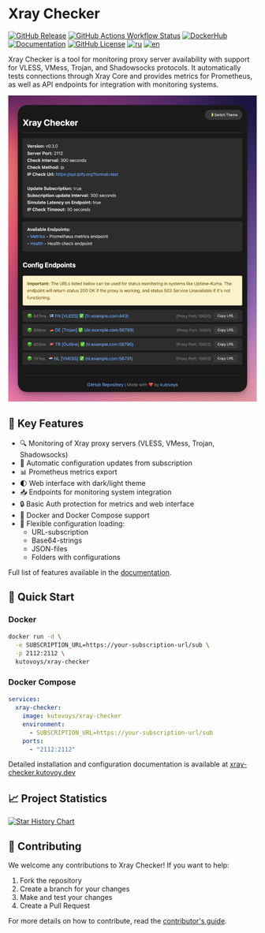# Xray Checker

[![GitHub Release](https://img.shields.io/github/v/release/kutovoys/xray-checker?style=flat&color=blue)](https://github.com/kutovoys/xray-checker/releases/latest)
[![GitHub Actions Workflow Status](https://img.shields.io/github/actions/workflow/status/kutovoys/xray-checker/build-publish.yml)](https://github.com/kutovoys/xray-checker/actions/workflows/build-publish.yml)
[![DockerHub](https://img.shields.io/badge/DockerHub-kutovoys%2Fxray--checker-blue)](https://hub.docker.com/r/kutovoys/xray-checker/)
[![Documentation](https://img.shields.io/badge/docs-xray--checker.kutovoy.dev-blue)](https://xray-checker.kutovoy.dev/)
[![GitHub License](https://img.shields.io/github/license/kutovoys/xray-checker?color=greeen)](https://github.com/kutovoys/xray-checker/blob/main/LICENSE)
[![ru](https://img.shields.io/badge/lang-ru-blue)](https://github.com/kutovoys/xray-checker/blob/main/README_RU.md)
[![en](https://img.shields.io/badge/lang-en-red)](https://github.com/kutovoys/xray-checker/blob/main/README.md)

Xray Checker is a tool for monitoring proxy server availability with support for VLESS, VMess, Trojan, and Shadowsocks protocols. It automatically tests connections through Xray Core and provides metrics for Prometheus, as well as API endpoints for integration with monitoring systems.

<div align="center">
  <img src=".github/screen/xray-checker.png" alt="Dashboard Screenshot">
</div>

## 🚀 Key Features

- 🔍 Monitoring of Xray proxy servers (VLESS, VMess, Trojan, Shadowsocks)
- 🔄 Automatic configuration updates from subscription
- 📊 Prometheus metrics export
- 🌓 Web interface with dark/light theme
- 📥 Endpoints for monitoring system integration
- 🔒 Basic Auth protection for metrics and web interface
- 🐳 Docker and Docker Compose support
- 📝 Flexible configuration loading:
  - URL-subscription
  - Base64-strings
  - JSON-files
  - Folders with configurations

Full list of features available in the [documentation](https://xray-checker.kutovoy.dev/intro/features).

## 🚀 Quick Start

### Docker

```bash
docker run -d \
  -e SUBSCRIPTION_URL=https://your-subscription-url/sub \
  -p 2112:2112 \
  kutovoys/xray-checker
```

### Docker Compose

```yaml
services:
  xray-checker:
    image: kutovoys/xray-checker
    environment:
      - SUBSCRIPTION_URL=https://your-subscription-url/sub
    ports:
      - "2112:2112"
```

Detailed installation and configuration documentation is available at [xray-checker.kutovoy.dev](https://xray-checker.kutovoy.dev/intro/quick-start)

## 📈 Project Statistics

<a href="https://star-history.com/#kutovoys/xray-checker&Date">
 <picture>
   <source media="(prefers-color-scheme: dark)" srcset="https://api.star-history.com/svg?repos=kutovoys/xray-checker&type=Date&theme=dark" />
   <source media="(prefers-color-scheme: light)" srcset="https://api.star-history.com/svg?repos=kutovoys/xray-checker&type=Date" />
   <img alt="Star History Chart" src="https://api.star-history.com/svg?repos=kutovoys/xray-checker&type=Date" />
 </picture>
</a>

## 🤝 Contributing

We welcome any contributions to Xray Checker! If you want to help:

1. Fork the repository
2. Create a branch for your changes
3. Make and test your changes
4. Create a Pull Request

For more details on how to contribute, read the [contributor's guide](https://xray-checker.kutovoy.dev/contributing/development-guide).
